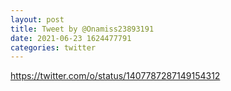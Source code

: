 ```yaml
--- 
layout: post 
title: Tweet by @Onamiss23893191 
date: 2021-06-23 1624477791 
categories: twitter 
--- 
```

https://twitter.com/o/status/1407787287149154312